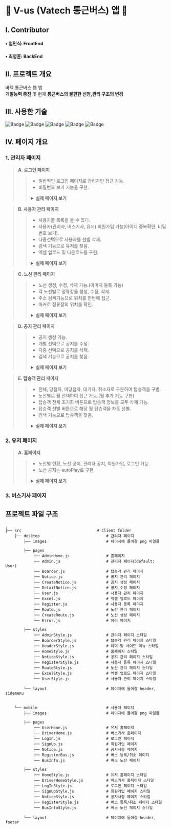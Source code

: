 # 🚌 V-us (Vatech 통근버스) 앱 🚌
## I. Contributor
#### • 엄민식: FrontEnd
#### • 최영훈: BackEnd

## II. 프로젝트 개요
바텍 통근버스 웹 앱  
<strong>개발능력 증진</strong> 및 현재 <strong>통근버스의 불편한 신청,관리 구조의 변경</strong>

## III. 사용한 기술
![Badge](https://img.shields.io/badge/platform-web-yellow) ![Badge](https://img.shields.io/badge/library-React%2C%20Apollo-blue) ![Badge](https://img.shields.io/badge/library-react--hook--form-orange) ![Badge](https://img.shields.io/badge/library-Material--ui%2C%20Dayjs%2C%20react--swipeable--views-red) ![Badge](https://img.shields.io/badge/database-dynamoDB-brightgreen)

## IV. 페이지 개요
### 1. 관리자 페이지
> <strong>A. 로그인 페이지</strong>
>> - 일반적인 로그인 페이지로 관리자만 접근 가능.  
>> - 비밀번호 보기 기능을 구현.  
>> <details><summary><strong>실제 페이지 보기</strong></summary>
>> <div markdown="1"><img width="1200" src=https://user-images.githubusercontent.com/46717432/114361231-db41bd00-9bb0-11eb-9dc7-16b5fba2743c.png>


> <strong>B. 사용자 관리 페이지</strong>
>> - 사용자들 목록을 볼 수 있다.  
>> - 사용자(관리자, 버스기사, 유저) 회원가입 가능(아이디 중복확인, 비밀번호 보기).  
>> - 다중선택으로 사용자를 선별 삭제.  
>> - 검색 기능으로 유저를 찾음.  
>> - 엑셀 업로드 및 다운로드를 구현. 
>> <details><summary><strong>실제 페이지 보기</strong></summary>
>> <div markdown="1"><img width="1200" src=https://user-images.githubusercontent.com/46717432/114361361-01fff380-9bb1-11eb-9666-5989c6ba497b.png>
>> <br/><img width="1200" src=https://user-images.githubusercontent.com/46717432/114363209-23fa7580-9bb3-11eb-9e23-5f0b77065c75.png> </div></details>  


> <strong>C. 노선 관리 페이지</strong>
>> - 노선 생성, 수정, 삭제 가능.(이미지 등록 가능)  
>> - 각 노선별로 정류장을 생성, 수정, 삭제.
>> - 주소 검색기능으로 위치를 한번에 접근.  
>> - 마커로 정류장의 위치를 확인.  
>> <details><summary><strong>실제 페이지 보기</strong></summary>
>> <div markdown="1"><img width="1200" src=https://user-images.githubusercontent.com/46717432/114361524-2d82de00-9bb1-11eb-8452-1b60baebeff2.png>
>> <br/><img width="1200" src=https://user-images.githubusercontent.com/46717432/114362167-011b9180-9bb2-11eb-817c-be888ec8918a.png>   
>> <br/><img width="1200" src=https://user-images.githubusercontent.com/46717432/114362054-dc271e80-9bb1-11eb-883a-293c19dd5f7d.png> </div></details>  


> <strong>D. 공지 관리 페이지</strong>
>> - 공지 생성 가능.  
>> - 개별 선택으로 공지를 수정.  
>> - 다중 선택으로 공지를 삭제.  
>> - 검색 기능으로 공지를 찾음.  
>> <details><summary><strong>실제 페이지 보기</strong></summary>
>> <div markdown="1"><img width="1200" src=https://user-images.githubusercontent.com/46717432/114362247-17295200-9bb2-11eb-8540-128de992343e.png>
</div></details>     


> <strong>E. 탑승객 관리 페이지</strong>
>> - 전체, 당첨자, 미당첨자, 대기자, 취소자로 구분하여 탑승객을 구별.  
>> - 노선별로 월 선택하여 접근 가능.(월 추가 기능 구현)  
>> - 탑승객 전체 초기화 버튼으로 탑승객 정보를 모두 삭제 가능.  
>> - 탑승객 선별 버튼으로 해당 월 탑승객을 자동 선별. 
>> - 검색 기능으로 탑승객을 찾음.  
>> <details><summary><strong>실제 페이지 보기</strong></summary>
>> <div markdown="1"><img width="1200" src=https://user-images.githubusercontent.com/46717432/114362519-61aace80-9bb2-11eb-9501-7e07dc0fd058.png>
>> <br/><img width="1200" src=https://user-images.githubusercontent.com/46717432/114362527-640d2880-9bb2-11eb-90dd-8a197a03fd37.png> </div></details>    


### 2. 유저 페이지
> <strong>A. 홈페이지</strong>
>> - 노선별 현황, 노선 공지, 관리자 공지, 회원가입, 로그인 가능.  
>> - 노선 공지는 autoPlay로 구현.  
>> <details><summary><strong>실제 페이지 보기</strong></summary>
>> <div markdown="1"><img width="400" src=https://user-images.githubusercontent.com/46717432/114363579-7f2c6800-9bb3-11eb-95cd-69e65fcf17f1.png></div></details>  


### 3. 버스기사 페이지

## 프로젝트 파일 구조

    .
    ├── src                                 # Client folder
        ├── desktop                             # 관리자 페이지
            ├── images                          # 페이지에 들어갈 png 파일들
        
            ├── pages               
                ├── AdminHome.js                # 홈페이지
                ├── Admin.js                    # 관리자 페이지(default: User)
                ├── Boarder.js                  # 탑승객 관리 페이지
                ├── Notice.js                   # 공지 관리 페이지
                ├── CreateNotice.js             # 공지 생성 페이지
                ├── DetailNotice.js             # 공지 수정 페이지
                ├── User.js                     # 사용자 관리 페이지
                ├── Excel.js                    # 엑셀 업로드 페이지
                ├── Register.js                 # 사용자 등록 페이지
                ├── Route.js                    # 노선 관리 페이지
                ├── CreateRoute.js              # 노선 생성 페이지
                └── Error.js                    # 에러 페이지
            
            ├── styles              
                ├── AdminStyle.js               # 관리자 페이지 스타일
                ├── BoarderStyle.js             # 탑승객 관리 페이지 스타일
                ├── HeaderStyle.js              # 헤더 및 사이드 메뉴 스타일
                ├── HomeStyle.js                # 홈페이지 스타일
                ├── NoticeStyle.js              # 공지 관리 페이지 스타일
                ├── RegisterStyle.js            # 사용자 등록 페이지 스타일
                ├── RouteStyle.js               # 노선 관리 페이지 스타일
                ├── ExcelStyle.js               # 엑셀 업로드 페이지 스타일
                └── UserStyle.js                # 사용자 관리 페이지 스타일
            
            └── layout                          # 페이지에 들어갈 header, sidemenu 
        
        
        └── mobile                              # 사용자 페이지
            ├── images                          # 페이지에 들어갈 png 파일들
        
            ├── pages               
                ├── UserHome.js                 # 유저 홈페이지
                ├── DriverHome.js               # 버스기사 홈페이지
                ├── LogIn.js                    # 로그인 페이지
                ├── SignUp.js                   # 회원가입 페이지
                ├── Notice.js                   # 공지사항 페이지
                ├── RegisterBus.js              # 버스 등록/취소 페이지
                └── BusInfo.js                  # 버스 노선 페이지
            
            ├── styles              
                ├── HomeStyle.js                # 유저 홈페이지 스타일
                ├── DriverHomeStyle.js          # 버스기사 홈페이지 스타일
                ├── LogInStyle.js               # 로그인 페이지 스타일
                ├── SignUpStyle.js              # 회원가입 페이지 스타일
                ├── NoticeStyle.js              # 공지사항 페이지 스타일
                ├── RegisterStyle.js            # 버스 등록/취소 페이지 스타일
                └── BusInfoStyle.js             # 버스 노선 페이지 스타일
            
            └── layout                          # 페이지에 들어갈 header, footer 
        
<br>
